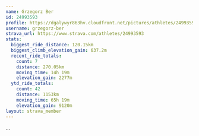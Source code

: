 ```yaml
---
name: Grzegorz Ber
id: 24993593
profile: https://dgalywyr863hv.cloudfront.net/pictures/athletes/24993593/7453165/11/large.jpg
username: grzegorz-ber
strava_url: https://www.strava.com/athletes/24993593
stats:
  biggest_ride_distance: 120.15km
  biggest_climb_elevation_gain: 637.2m
  recent_ride_totals:
    count: 7
    distance: 270.05km
    moving_time: 14h 19m
    elevation_gain: 2277m
  ytd_ride_totals:
    count: 42
    distance: 1153km
    moving_time: 65h 19m
    elevation_gain: 9120m
layout: strava_member
--- 
```

...
